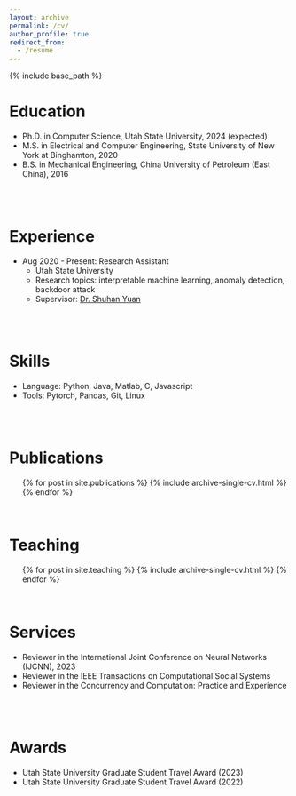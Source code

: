 ```yaml
---
layout: archive
permalink: /cv/
author_profile: true
redirect_from:
  - /resume
---
```


{% include base_path %}

Education
======
* Ph.D. in Computer Science, Utah State University, 2024 (expected)
* M.S. in Electrical and Computer Engineering, State University of New York at Binghamton, 2020
* B.S. in Mechanical Engineering, China University of Petroleum (East China), 2016
<br/>
<br/>

Experience
======
* Aug 2020 - Present: Research Assistant
  * Utah State University
  * Research  topics: interpretable machine learning, anomaly detection, backdoor attack
  * Supervisor: [Dr. Shuhan Yuan](https://yuan.shuhan.org/)
<br/>
<br/>

Skills
======
* Language: Python, Java, Matlab, C, Javascript
* Tools: Pytorch, Pandas, Git, Linux
<br/>
<br/>

Publications
======
  <ul>{% for post in site.publications %}
    {% include archive-single-cv.html %}
  {% endfor %}</ul>
<br/>
  
Teaching
======
  <ul>{% for post in site.teaching %}
    {% include archive-single-cv.html %}
  {% endfor %}</ul>
<br/>

Services
======
* Reviewer in the International Joint Conference on Neural Networks (IJCNN), 2023
* Reviewer in the IEEE Transactions on Computational Social Systems
* Reviewer in the Concurrency and Computation: Practice and Experience
<br/>
<br/>

Awards
======
* Utah State University Graduate Student Travel Award (2023)
* Utah State University Graduate Student Travel Award (2022)
